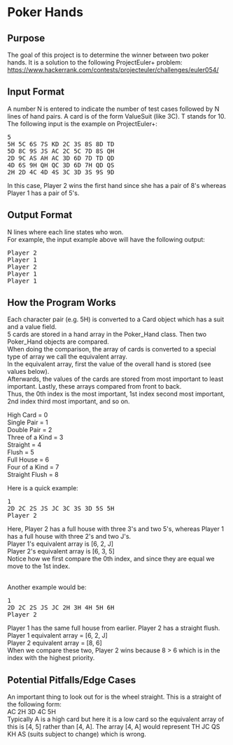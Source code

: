 # Poker Hands
## Purpose
The goal of this project is to determine the winner between two poker hands. It is a solution to the following ProjectEuler+ problem: https://www.hackerrank.com/contests/projecteuler/challenges/euler054/

## Input Format
A number N is entered to indicate the number of test cases followed by N lines of hand pairs.
A card is of the form ValueSuit (like 3C). T stands for 10.<br>
The following input is the example on ProjectEuler+:<br>
<pre>
5
5H 5C 6S 7S KD 2C 3S 8S 8D TD
5D 8C 9S JS AC 2C 5C 7D 8S QH
2D 9C AS AH AC 3D 6D 7D TD QD
4D 6S 9H QH QC 3D 6D 7H QD QS
2H 2D 4C 4D 4S 3C 3D 3S 9S 9D
</pre>
In this case, Player 2 wins the first hand since she has a pair of 8's whereas Player 1 has a pair of 5's.

## Output Format
N lines where each line states who won.<br>
For example, the input example above will have the following output:
<pre>
Player 2
Player 1
Player 2
Player 1
Player 1
</pre>
## How the Program Works
Each character pair (e.g. 5H) is converted to a Card object which has a suit and a value field.<br>
5 cards are stored in a hand array in the Poker_Hand class. Then two Poker_Hand objects are compared.<br>
When doing the comparison, the array of cards is converted to a special type of array we call the equivalent array.<br>
In the equivalent array, first the value of the overall hand is stored (see values below). <br>
Afterwards, the values of the cards are stored from most important to least important. Lastly, these arrays compared from front to back.<br>
Thus, the 0th index is the most important, 1st index second most important, 2nd index third most important, and so on.<br>

High Card = 0<br>
Single Pair = 1<br>
Double Pair = 2<br>
Three of a Kind = 3<br>
Straight = 4<br>
Flush = 5<br>
Full House = 6<br>
Four of a Kind = 7<br>
Straight Flush = 8<br>

Here is a quick example:
<pre>
1
2D 2C 2S JS JC 3C 3S 3D 5S 5H
Player 2
</pre>
Here, Player 2 has a full house with three 3's and two 5's, whereas Player 1 has a full house with three 2's and two J's.<br>
Player 1's equivalent array is [6, 2, J]<br>
Player 2's equivalent array is [6, 3, 5]<br>
Notice how we first compare the 0th index, and since they are equal we move to the 1st index.<br><br>

Another example would be:
<pre>
1
2D 2C 2S JS JC 2H 3H 4H 5H 6H
Player 2
</pre>

Player 1 has the same full house from earlier. Player 2 has a straight flush.<br>
Player 1 equivalent array = [6, 2, J]<br>
Player 2 equivalent array = [8, 6]<br>
When we compare these two, Player 2 wins because 8 > 6 which is in the index with the highest priority.<br>

## Potential Pitfalls/Edge Cases
An important thing to look out for is the wheel straight. This is a straight of the following form:<br>
AC 2H 3D 4C 5H<br>
Typically A is a high card but here it is a low card so the equivalent array of this is [4, 5] rather than [4, A].
The array [4, A] would represent TH JC QS KH AS (suits subject to change) which is wrong. 
